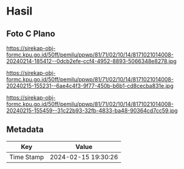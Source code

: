 # Hasil

## Foto C Plano

https://sirekap-obj-formc.kpu.go.id/50ff/pemilu/ppwp/81/71/02/10/14/8171021014008-20240214-185412--0dcb2efe-ccf4-4952-8893-5066348e8278.jpg

https://sirekap-obj-formc.kpu.go.id/50ff/pemilu/ppwp/81/71/02/10/14/8171021014008-20240215-155231--6ae4c4f3-9f77-450b-b6b1-cd8cecba831e.jpg

https://sirekap-obj-formc.kpu.go.id/50ff/pemilu/ppwp/81/71/02/10/14/8171021014008-20240215-155459--31c22b93-32fb-4833-ba48-90364cd7cc59.jpg


## Metadata

| Key        | Value               |
| ---------- | ------------------- |
| Time Stamp | 2024-02-15 19:30:26 |



